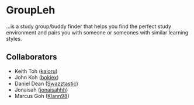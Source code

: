 # GroupLeh
...is a study group/buddy finder that helps you find the perfect study environment and pairs you with someone or someones with similar learning styles.

## Collaborators
* Keith Toh ([kaioru](https://github.com/kaioru))
* John Koh ([bokiex](https://github.com/bokiex))
* Daniel Dean ([Swazztastic](https://github.com/Swazztastic))
* Jonaisah ([jonaisahhh](https://github.com/jonaisahhh))
* Marcus Goh ([Klann98](https://github.com/Klann98))
